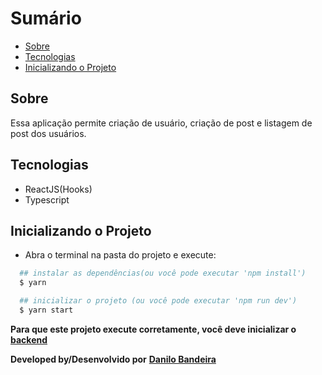 # Sumário
- [Sobre](#-Sobre)
- [Tecnologias](#-Tecnologias)
- [Inicializando o Projeto](#-Inicializando-o-Projeto)

## Sobre
Essa aplicação permite criação de usuário, criação de post e listagem de post dos usuários.

## Tecnologias
- ReactJS(Hooks)
- Typescript

## Inicializando o Projeto
- Abra o terminal na pasta do projeto e execute:
```bash
  ## instalar as dependências(ou você pode executar 'npm install')
  $ yarn

  ## inicializar o projeto (ou você pode executar 'npm run dev')
  $ yarn start
```

**Para que este projeto execute corretamente, você deve inicializar o <a href='https://github.com/danilobandeira29/growth-tech-backend'>backend</a>**

**Developed by/Desenvolvido por**
<a href="https://www.linkedin.com/in/danilo-bandeira-4411851a4/">**Danilo Bandeira</a>**
